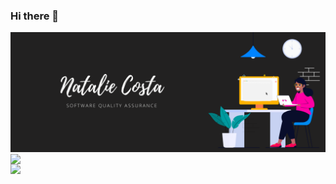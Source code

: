 ### Hi there 👋
<center>
    <tr>
        <img src="https://github.com/nataliecosta0/nataliecosta0/blob/main/images/NatalieCosta.png" width="899px"></h2>
        <td><img width="400px" align="left" src="https://github-readme-stats.vercel.app/api/top-langs/?username=nataliecosta0&hide=html&layout=compact&theme=dracula" /></td>
        <td><img width="482px" align="left" src="https://github-readme-stats.vercel.app/api?username=nataliecosta0&theme=dracula"/></td>
    </tr>   
</center> 



<!--
**nataliecosta0/nataliecosta0** is a ✨ _special_ ✨ repository because its `README.md` (this file) appears on your GitHub profile.

Here are some ideas to get you started:

- 🔭 I’m currently working on ...
- 🌱 I’m currently learning ...
- 👯 I’m looking to collaborate on ...
- 🤔 I’m looking for help with ...
- 💬 Ask me about ...
- 📫 How to reach me: ...
- 😄 Pronouns: ...
- ⚡ Fun fact: ...
-->
